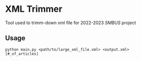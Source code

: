 # XML Trimmer
Tool used to trimm-down xml file for 2022-2023 *SMBUS* project
## Usage 
```
python main.py <path/to/large_xml_file.xml> <output.xml> [#_of_articles]
```